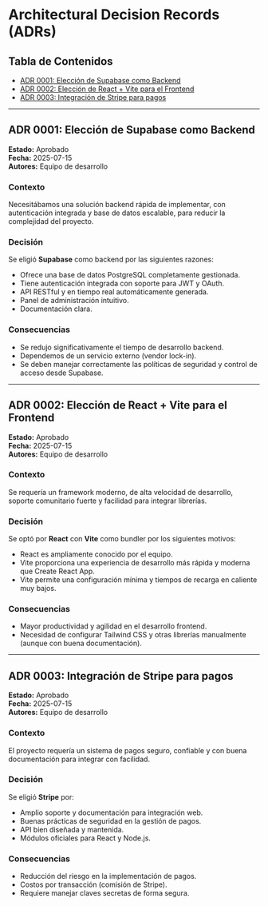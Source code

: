 # Architectural Decision Records (ADRs)

## Tabla de Contenidos
- [ADR 0001: Elección de Supabase como Backend](#adr-0001-elección-de-supabase-como-backend)
- [ADR 0002: Elección de React + Vite para el Frontend](#adr-0002-elección-de-react--vite-para-el-frontend)
- [ADR 0003: Integración de Stripe para pagos](#adr-0003-integración-de-stripe-para-pagos)

---

## ADR 0001: Elección de Supabase como Backend

**Estado:** Aprobado  
**Fecha:** 2025-07-15  
**Autores:** Equipo de desarrollo

### Contexto
Necesitábamos una solución backend rápida de implementar, con autenticación integrada y base de datos escalable, para reducir la complejidad del proyecto.

### Decisión
Se eligió **Supabase** como backend por las siguientes razones:
- Ofrece una base de datos PostgreSQL completamente gestionada.
- Tiene autenticación integrada con soporte para JWT y OAuth.
- API RESTful y en tiempo real automáticamente generada.
- Panel de administración intuitivo.
- Documentación clara.

### Consecuencias
- Se redujo significativamente el tiempo de desarrollo backend.
- Dependemos de un servicio externo (vendor lock-in).
- Se deben manejar correctamente las políticas de seguridad y control de acceso desde Supabase.

---

## ADR 0002: Elección de React + Vite para el Frontend

**Estado:** Aprobado  
**Fecha:** 2025-07-15  
**Autores:** Equipo de desarrollo

### Contexto
Se requería un framework moderno, de alta velocidad de desarrollo, soporte comunitario fuerte y facilidad para integrar librerías.

### Decisión
Se optó por **React** con **Vite** como bundler por los siguientes motivos:
- React es ampliamente conocido por el equipo.
- Vite proporciona una experiencia de desarrollo más rápida y moderna que Create React App.
- Vite permite una configuración mínima y tiempos de recarga en caliente muy bajos.

### Consecuencias
- Mayor productividad y agilidad en el desarrollo frontend.
- Necesidad de configurar Tailwind CSS y otras librerías manualmente (aunque con buena documentación).

---

## ADR 0003: Integración de Stripe para pagos

**Estado:** Aprobado  
**Fecha:** 2025-07-15  
**Autores:** Equipo de desarrollo

### Contexto
El proyecto requería un sistema de pagos seguro, confiable y con buena documentación para integrar con facilidad.

### Decisión
Se eligió **Stripe** por:
- Amplio soporte y documentación para integración web.
- Buenas prácticas de seguridad en la gestión de pagos.
- API bien diseñada y mantenida.
- Módulos oficiales para React y Node.js.

### Consecuencias
- Reducción del riesgo en la implementación de pagos.
- Costos por transacción (comisión de Stripe).
- Requiere manejar claves secretas de forma segura.
